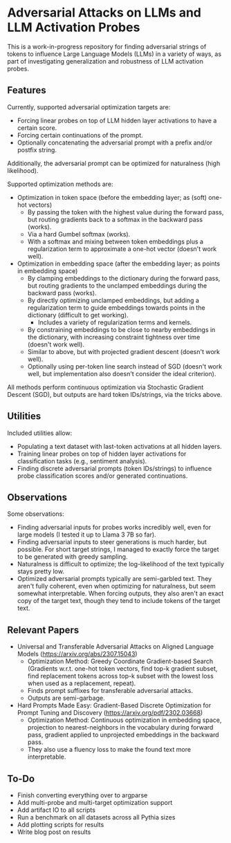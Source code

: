 # Adversarial Attacks on LLMs and LLM Activation Probes

This is a work-in-progress repository for finding adversarial strings of tokens to influence Large Language Models (LLMs) in a variety of ways, as part of investigating generalization and robustness of LLM activation probes.

## Features

Currently, supported adversarial optimization targets are:
- Forcing linear probes on top of LLM hidden layer activations to have a certain score.
- Forcing certain continuations of the prompt.
- Optionally concatenating the adversarial prompt with a prefix and/or postfix string.

Additionally, the adversarial prompt can be optimized for naturalness (high likelihood).

Supported optimization methods are:
- Optimization in token space (before the embedding layer; as (soft) one-hot vectors)
  - By passing the token with the highest value during the forward pass, but routing gradients back to a softmax in the backward pass (works).
  - Via a hard Gumbel softmax (works).
  - With a softmax and mixing between token embeddings plus a regularization term to approximate a one-hot vector (doesn't work well). 
- Optimization in embedding space (after the embedding layer; as points in embedding space)
  - By clamping embeddings to the dictionary during the forward pass, but routing gradients to the unclamped embeddings during the backward pass (works).
  - By directly optimizing unclamped embeddings, but adding a regularization term to guide embeddings towards points in the dictionary (difficult to get working).
    - Includes a variety of regularization terms and kernels.
  - By constraining embeddings to be close to nearby embeddings in the dictionary, with increasing constraint tightness over time (doesn't work well).
  - Similar to above, but with projected gradient descent (doesn't work well).
  - Optionally using per-token line search instead of SGD (doesn't work well, but implementation also doesn't consider the ideal criterion).

All methods perform continuous optimization via Stochastic Gradient Descent (SGD), but outputs are hard token IDs/strings, via the tricks above.

## Utilities

Included utilities allow:
- Populating a text dataset with last-token activations at all hidden layers.
- Training linear probes on top of hidden layer activations for classification tasks (e.g., sentiment analysis).
- Finding discrete adversarial prompts (token IDs/strings) to influence probe classification scores and/or generated continuations.

## Observations

Some observations:
- Finding adversarial inputs for probes works incredibly well, even for large models (I tested it up to Llama 3 7B so far).
- Finding adversarial inputs to steer generations is much harder, but possible. For short target strings, I managed to exactly force the target to be generated with greedy sampling.
- Naturalness is difficult to optimize; the log-likelihood of the text typically stays pretty low.
- Optimized adversarial prompts typically are semi-garbled text. They aren't fully coherent, even when optimizing for naturalness, but seem somewhat interpretable. When forcing outputs, they also aren't an exact copy of the target text, though they tend to include tokens of the target text.

## Relevant Papers

- Universal and Transferable Adversarial Attacks on Aligned Language Models (https://arxiv.org/abs/2307.15043)
  - Optimization Method: Greedy Coordinate Gradient-based Search (Gradients w.r.t. one-hot token vectors, find top-k gradient subset, find replacement tokens across top-k subset with the lowest loss when used as a replacement, repeat).
  - Finds prompt suffixes for transferable adversarial attacks.
  - Outputs are semi-garbage.
- Hard Prompts Made Easy: Gradient-Based Discrete Optimization for Prompt Tuning and Discovery (https://arxiv.org/pdf/2302.03668)
  - Optimization Method: Continuous optimization in embedding space, projection to nearest-neighbors in the vocabulary during forward pass, gradient applied to unprojected embeddings in the backward pass.
  - They also use a fluency loss to make the found text more interpretable.

## To-Do

- Finish converting everything over to argparse
- Add multi-probe and multi-target optimization support
- Add artifact IO to all scripts
- Run a benchmark on all datasets across all Pythia sizes
- Add plotting scripts for results
- Write blog post on results
